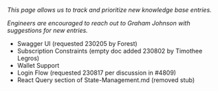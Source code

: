 _This page allows us to track and prioritize new knowledge base entries._

_Engineers are encouraged to reach out to Graham Johnson with suggestions for new entries._

- Swagger UI (requested 230205 by Forest)
- Subscription Constraints (empty doc added 230802 by Timothee Legros)
- Wallet Support
- Login Flow (requested 230817 per discussion in #4809)
- React Query section of State-Management.md (removed stub)

